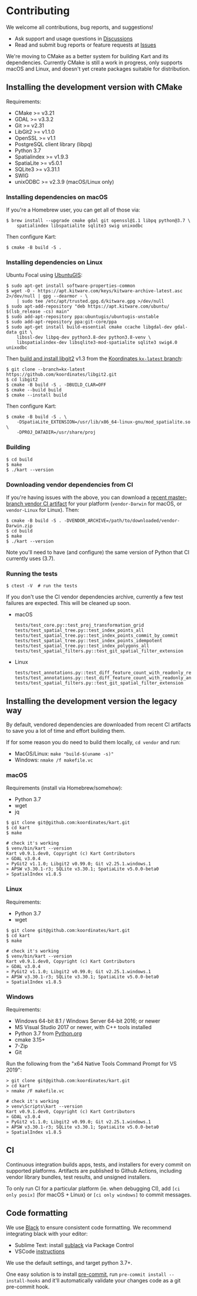 # Contributing

We welcome all contributions, bug reports, and suggestions!

* Ask support and usage questions in [Discussions](https://github.com/koordinates/kart/discussions)
* Read and submit bug reports or feature requests at [Issues](https://github.com/koordinates/kart/issues)

We're moving to CMake as a better system for building Kart and its
dependencies. Currently CMake is still a work in progress, only supports macOS
and Linux, and doesn't yet create packages suitable for distribution.

## Installing the development version with CMake

Requirements:
* CMake >= v3.21
* GDAL >= v3.3.2
* Git >= v2.31
* LibGit2 >= v1.1.0
* OpenSSL >= v1.1
* PostgreSQL client library (libpq)
* Python 3.7
* Spatialindex >= v1.9.3
* SpatiaLite >= v5.0.1
* SQLite3 >= v3.31.1
* SWIG
* unixODBC >= v2.3.9 (macOS/Linux only)

### Installing dependencies on macOS

If you're a Homebrew user, you can get all of those via:

```console
$ brew install --upgrade cmake gdal git openssl@1.1 libpq python@3.7 \
    spatialindex libspatialite sqlite3 swig unixodbc
```

Then configure Kart:
```
$ cmake -B build -S .
```

### Installing dependencies on Linux

Ubuntu Focal using [UbuntuGIS](https://wiki.ubuntu.com/UbuntuGIS):
```console
$ sudo apt-get install software-properties-common
$ wget -O - https://apt.kitware.com/keys/kitware-archive-latest.asc 2>/dev/null | gpg --dearmor - \
    | sudo tee /etc/apt/trusted.gpg.d/kitware.gpg >/dev/null
$ sudo apt-add-repository "deb https://apt.kitware.com/ubuntu/ $(lsb_release -cs) main"
$ sudo add-apt-repository ppa:ubuntugis/ubuntugis-unstable
$ sudo add-apt-repository ppa:git-core/ppa
$ sudo apt-get install build-essential cmake ccache libgdal-dev gdal-data git \
    libssl-dev libpq-dev python3.8-dev python3.8-venv \
    libspatialindex-dev libsqlite3-mod-spatialite sqlite3 swig4.0 unixodbc
```

Then [build and install libgit2](https://libgit2.org/docs/guides/build-and-link/#basic-build) v1.3
from the [Koordinates `kx-latest` branch](https://github.com/koordinates/libgit2/tree/kx-latest):

```console
$ git clone --branch=kx-latest https://github.com/koordinates/libgit2.git
$ cd libgit2
$ cmake -B build -S . -DBUILD_CLAR=OFF
$ cmake --build build
$ cmake --install build
```

Then configure Kart:
```console
$ cmake -B build -S . \
    -DSpatiaLite_EXTENSION=/usr/lib/x86_64-linux-gnu/mod_spatialite.so \
    -DPROJ_DATADIR=/usr/share/proj
```

### Building

```console
$ cd build
$ make
$ ./kart --version
```

### Downloading vendor dependencies from CI

If you're having issues with the above, you can download a [recent master-branch
vendor CI artifact](https://github.com/koordinates/kart/actions/workflows/build.yml?query=branch%3Amaster+is%3Asuccess) for your platform (`vendor-Darwin` for macOS,
or `vendor-Linux` for Linux). Then:

```console
$ cmake -B build -S . -DVENDOR_ARCHIVE=/path/to/downloaded/vendor-Darwin.zip
$ cd build
$ make
$ ./kart --version
```

Note you'll need to have (and configure) the same version of Python that CI
currently uses (3.7).

### Running the tests

```console
$ ctest -V  # run the tests
```

If you don't use the CI vendor dependencies archive, currently a few test failures are expected.
This will be cleaned up soon.

* macOS

    ```
    tests/test_core.py::test_proj_transformation_grid
    tests/test_spatial_tree.py::test_index_points_all
    tests/test_spatial_tree.py::test_index_points_commit_by_commit
    tests/test_spatial_tree.py::test_index_points_idempotent
    tests/test_spatial_tree.py::test_index_polygons_all
    tests/test_spatial_filters.py::test_git_spatial_filter_extension
    ```

* Linux

    ```
    tests/test_annotations.py::test_diff_feature_count_with_readonly_repo_dir
    tests/test_annotations.py::test_diff_feature_count_with_readonly_annotations
    tests/test_spatial_filters.py::test_git_spatial_filter_extension
    ```

## Installing the development version the legacy way

By default, vendored dependencies are downloaded from recent CI artifacts to save you a lot of time and effort building them.

If for some reason you do need to build them locally, `cd vendor` and run:

* MacOS/Linux: `make "build-$(uname -s)"`
* Windows: `nmake /f makefile.vc`

### macOS

Requirements (install via Homebrew/somehow):
* Python 3.7
* wget
* jq

```console
$ git clone git@github.com:koordinates/kart.git
$ cd kart
$ make

# check it's working
$ venv/bin/kart --version
Kart v0.9.1.dev0, Copyright (c) Kart Contributors
» GDAL v3.0.4
» PyGit2 v1.1.0; Libgit2 v0.99.0; Git v2.25.1.windows.1
» APSW v3.30.1-r3; SQLite v3.30.1; SpatiaLite v5.0.0-beta0
» SpatialIndex v1.8.5
```

### Linux

Requirements:
* Python 3.7
* wget

```console
$ git clone git@github.com:koordinates/kart.git
$ cd kart
$ make

# check it's working
$ venv/bin/kart --version
Kart v0.9.1.dev0, Copyright (c) Kart Contributors
» GDAL v3.0.4
» PyGit2 v1.1.0; Libgit2 v0.99.0; Git v2.25.1.windows.1
» APSW v3.30.1-r3; SQLite v3.30.1; SpatiaLite v5.0.0-beta0
» SpatialIndex v1.8.5
```

### Windows

Requirements:
* Windows 64-bit 8.1 / Windows Server 64-bit 2016; or newer
* MS Visual Studio 2017 or newer, with C++ tools installed
* Python 3.7 from [Python.org](https://python.org)
* cmake 3.15+
* 7-Zip
* Git

Run the following from the "x64 Native Tools Command Prompt for VS 2019":

```console
> git clone git@github.com:koordinates/kart.git
> cd kart
> nmake /F makefile.vc

# check it's working
> venv\Scripts\kart --version
Kart v0.9.1.dev0, Copyright (c) Kart Contributors
» GDAL v3.0.4
» PyGit2 v1.1.0; Libgit2 v0.99.0; Git v2.25.1.windows.1
» APSW v3.30.1-r3; SQLite v3.30.1; SpatiaLite v5.0.0-beta0
» SpatialIndex v1.8.5
```

## CI

Continuous integration builds apps, tests, and installers for every commit on supported platforms. Artifacts are published to Github Actions, including vendor library bundles, test results, and unsigned installers.

To only run CI for a particular platform (ie. when debugging CI), add `[ci only posix]` (for macOS + Linux) or `[ci only windows]` to commit messages.

## Code formatting

We use [Black](https://github.com/psf/black) to ensure consistent code formatting. We recommend integrating black with your editor:

* Sublime Text: install [sublack](https://packagecontrol.io/packages/sublack) via Package Control
* VSCode [instructions](https://code.visualstudio.com/docs/python/editing#_formatting)

We use the default settings, and target python 3.7+.

One easy solution is to install [pre-commit](https://pre-commit.com), run `pre-commit install --install-hooks` and it'll automatically validate your changes code as a git pre-commit hook.
